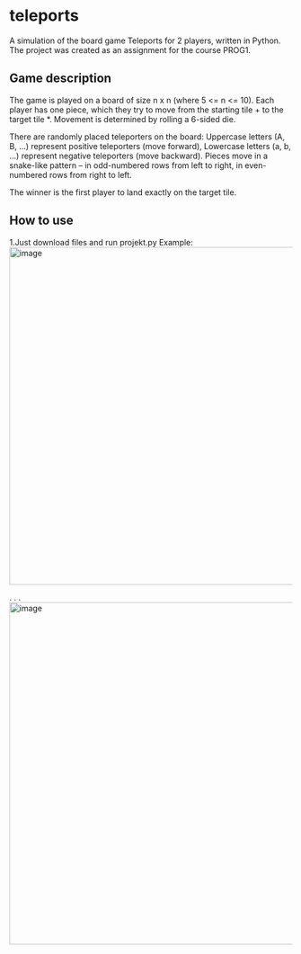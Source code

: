 # teleports

A simulation of the board game Teleports for 2 players, written in Python. The project was created as an assignment for the course PROG1.

## Game description

The game is played on a board of size n x n (where 5 <= n <= 10). Each player has one piece, which they try to move from the starting tile + to the target tile *. Movement is determined by rolling a 6-sided die.

There are randomly placed teleporters on the board:
    Uppercase letters (A, B, …) represent positive teleporters (move forward),
    Lowercase letters (a, b, …) represent negative teleporters (move backward).
    Pieces move in a snake-like pattern – in odd-numbered rows from left to right, in even-numbered rows from right to left.

The winner is the first player to land exactly on the target tile.

## How to use
1.Just download files and run projekt.py
Example:
<img width="571" height="601" alt="image" src="https://github.com/user-attachments/assets/e788f463-5e6d-4aff-895e-d63f09e8b863" />

.
.
.
<img width="687" height="609" alt="image" src="https://github.com/user-attachments/assets/7bc55972-3c2f-4ec4-b9a4-9cefa6d849ba" />



